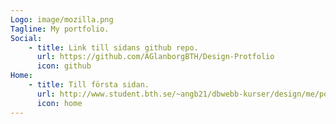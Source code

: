 ```yaml
---
Logo: image/mozilla.png
Tagline: My portfolio.
Social:
    - title: Link till sidans github repo.
      url: https://github.com/AGlanborgBTH/Design-Protfolio
      icon: github
Home:
    - title: Till första sidan.
      url: http://www.student.bth.se/~angb21/dbwebb-kurser/design/me/portfolio/
      icon: home
---
```

